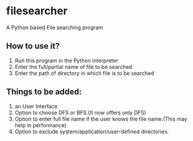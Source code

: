 # filesearcher
A Python based File searching program

## How to use it?
1. Run this program in the Python interpreter
2. Enter the full/partial name of file to be searched
3. Enter the path of directory in which file is to be searched

## Things to be added:
1. an User Interface
2. Option to choose DFS or BFS.(It now offers only DFS)
3. Option to enter full file name if the user knows the file name.(This may help in performance)
4. Option to exclude system/application/user-defined directories.
